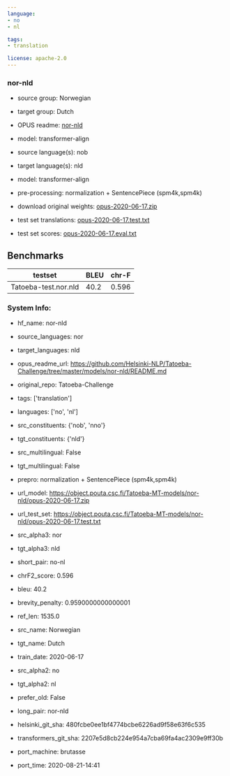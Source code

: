 ```yaml
---
language: 
- no
- nl

tags:
- translation

license: apache-2.0
---
```


### nor-nld

* source group: Norwegian 
* target group: Dutch 
*  OPUS readme: [nor-nld](https://github.com/Helsinki-NLP/Tatoeba-Challenge/tree/master/models/nor-nld/README.md)

*  model: transformer-align
* source language(s): nob
* target language(s): nld
* model: transformer-align
* pre-processing: normalization + SentencePiece (spm4k,spm4k)
* download original weights: [opus-2020-06-17.zip](https://object.pouta.csc.fi/Tatoeba-MT-models/nor-nld/opus-2020-06-17.zip)
* test set translations: [opus-2020-06-17.test.txt](https://object.pouta.csc.fi/Tatoeba-MT-models/nor-nld/opus-2020-06-17.test.txt)
* test set scores: [opus-2020-06-17.eval.txt](https://object.pouta.csc.fi/Tatoeba-MT-models/nor-nld/opus-2020-06-17.eval.txt)

## Benchmarks

| testset               | BLEU  | chr-F |
|-----------------------|-------|-------|
| Tatoeba-test.nor.nld 	| 40.2 	| 0.596 |


### System Info: 
- hf_name: nor-nld

- source_languages: nor

- target_languages: nld

- opus_readme_url: https://github.com/Helsinki-NLP/Tatoeba-Challenge/tree/master/models/nor-nld/README.md

- original_repo: Tatoeba-Challenge

- tags: ['translation']

- languages: ['no', 'nl']

- src_constituents: {'nob', 'nno'}

- tgt_constituents: {'nld'}

- src_multilingual: False

- tgt_multilingual: False

- prepro:  normalization + SentencePiece (spm4k,spm4k)

- url_model: https://object.pouta.csc.fi/Tatoeba-MT-models/nor-nld/opus-2020-06-17.zip

- url_test_set: https://object.pouta.csc.fi/Tatoeba-MT-models/nor-nld/opus-2020-06-17.test.txt

- src_alpha3: nor

- tgt_alpha3: nld

- short_pair: no-nl

- chrF2_score: 0.596

- bleu: 40.2

- brevity_penalty: 0.9590000000000001

- ref_len: 1535.0

- src_name: Norwegian

- tgt_name: Dutch

- train_date: 2020-06-17

- src_alpha2: no

- tgt_alpha2: nl

- prefer_old: False

- long_pair: nor-nld

- helsinki_git_sha: 480fcbe0ee1bf4774bcbe6226ad9f58e63f6c535

- transformers_git_sha: 2207e5d8cb224e954a7cba69fa4ac2309e9ff30b

- port_machine: brutasse

- port_time: 2020-08-21-14:41